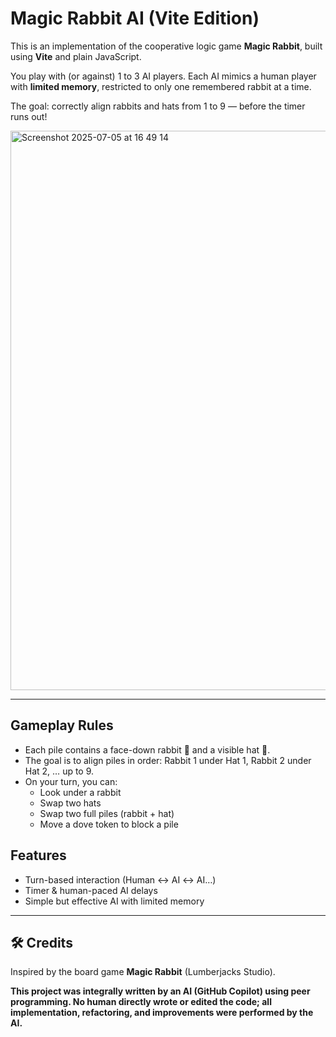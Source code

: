 # Magic Rabbit AI (Vite Edition)

This is an implementation of the cooperative logic game **Magic Rabbit**, built using **Vite** and plain JavaScript.

You play with (or against) 1 to 3 AI players. Each AI mimics a human player with **limited memory**, restricted to only one remembered rabbit at a time. 

The goal: correctly align rabbits and hats from 1 to 9 — before the timer runs out!

<img width="895" alt="Screenshot 2025-07-05 at 16 49 14" src="https://github.com/user-attachments/assets/4e9932e7-ede2-4dc8-a709-891b4d41032a" />

---

## Gameplay Rules

- Each pile contains a face-down rabbit 🐇 and a visible hat 🎩.
- The goal is to align piles in order: Rabbit 1 under Hat 1, Rabbit 2 under Hat 2, … up to 9.
- On your turn, you can:
  - Look under a rabbit
  - Swap two hats
  - Swap two full piles (rabbit + hat)
  - Move a dove token to block a pile

## Features

- Turn-based interaction (Human ↔ AI ↔ AI…)
- Timer & human-paced AI delays
- Simple but effective AI with limited memory

---

## 🛠️ Credits

Inspired by the board game **Magic Rabbit** (Lumberjacks Studio).

**This project was integrally written by an AI (GitHub Copilot) using peer programming. No human directly wrote or edited the code; all implementation, refactoring, and improvements were performed by the AI.**
